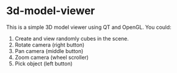 # 3d-model-viewer

This is a simple 3D model viewer using QT and OpenGL. You could:

1) Create and view randomly cubes in the scene.
2) Rotate camera (right button)
3) Pan camera (middle button)
4) Zoom camera (wheel scroller)
5) Pick object (left button)
